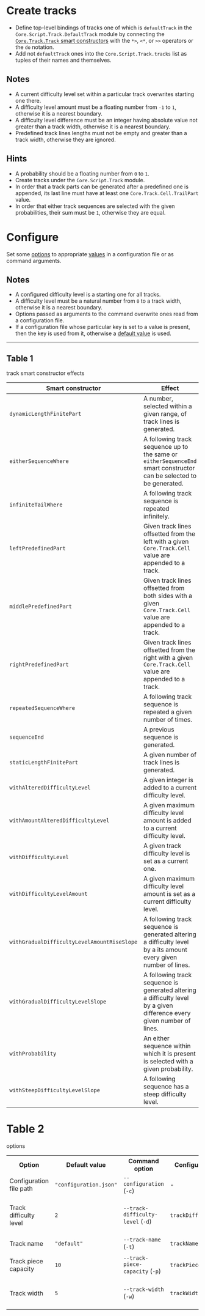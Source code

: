 # Create tracks

- Define top-level bindings of tracks one of which is `defaultTrack` in the
  `Core.Script.Track.DefaultTrack` module by connecting the [`Core.Track.Track`
  smart constructors](#table-1) with the `*>`, `<*`, or `>>` operators or the
  `do` notation.
- Add not `defaultTrack` ones into the `Core.Script.Track.tracks` list as
  tuples of their names and themselves.

## Notes

- A current difficulty level set within a particular track overwrites starting
  one there.
- A difficulty level amount must be a floating number from `-1` to `1`,
  otherwise it is a nearest boundary.
- A difficulty level difference must be an integer having absolute value not
  greater than a track width, otherwise it is a nearest boundary.
- Predefined track lines lengths must not be empty and greater than a track
  width, otherwise they are ignored.

## Hints

- A probability should be a floating number from `0` to `1`.
- Create tracks under the `Core.Script.Track` module.
- In order that a track parts can be generated after a predefined one is
  appended, its last line must have at least one `Core.Track.Cell.TrailPart`
  value.
- In order that either track sequences are selected with the given
  probabilities, their sum must be `1`, otherwise they are equal.

# Configure

Set some [options](#table-2) to appropriate [values](#table-2) in a
configuration file or as command arguments.

## Notes

- A configured difficulty level is a starting one for all tracks.
- A difficulty level must be a natural number from `0` to a track width,
  otherwise it is a nearest boundary.
- Options passed as arguments to the command overwrite ones read from a
  configuration file.
- If a configuration file whose particular key is set to a value is present,
  then the key is used from it, otherwise a [default value](#table-2) is used.

---

## Table 1

track smart constructor effects

|Smart constructor                          |Effect                                                                                                                |
|-------------------------------------------|----------------------------------------------------------------------------------------------------------------------|
|`dynamicLengthFinitePart`                  |A number, selected within a given range, of track lines is generated.                                                 |
|`eitherSequenceWhere`                      |A following track sequence up to the same or `eitherSequenceEnd` smart constructor can be selected to be generated.   |
|`infiniteTailWhere`                        |A following track sequence is repeated infinitely.                                                                    |
|`leftPredefinedPart`                       |Given track lines offsetted from the left with a given `Core.Track.Cell` value are appended to a track.               |
|`middlePredefinedPart`                     |Given track lines offsetted from both sides with a given `Core.Track.Cell` value are appended to a track.             |
|`rightPredefinedPart`                      |Given track lines offsetted from the right with a given `Core.Track.Cell` value are appended to a track.              |
|`repeatedSequenceWhere`                    |A following track sequence is repeated a given number of times.                                                       |
|`sequenceEnd`                              |A previous sequence is generated.                                                                                     |
|`staticLengthFinitePart`                   |A given number of track lines is generated.                                                                           |
|`withAlteredDifficultyLevel`               |A given integer is added to a current difficulty level.                                                               |
|`withAmountAlteredDifficultyLevel`         |A given maximum difficulty level amount is added to a current difficulty level.                                       |
|`withDifficultyLevel`                      |A given track difficulty level is set as a current one.                                                               |
|`withDifficultyLevelAmount`                |A given maximum difficulty level amount is set as a current difficulty level.                                         |
|`withGradualDifficultyLevelAmountRiseSlope`|A following track sequence is generated altering a difficulty level by a its amount every given number of lines.      |
|`withGradualDifficultyLevelSlope`          |A following track sequence is generated altering a difficulty level by a given difference every given number of lines.|
|`withProbability`                          |An either sequence within which it is present is selected with a given probability.                                   |
|`withSteepDifficultyLevelSlope`            |A following sequence has a steep difficulty level.                                                                    |

# Table 2

options

<table>
    <tr>
        <th>Option</th>
        <th>Default value</th>
        <th>Command option</th>
        <th>Configuration key</th>
        <th>Description</th>
    </tr>
    <tr>
        <td>Configuration file path</td>
        <td><code>"configuration.json"</code></td>
        <td><code>--configuration</code> (<code>-c</code>)</td>
        <td>-</td>
        <td>a configuration file path</td>
    </tr>
    <tr>
        <td>Track difficulty level</td>
        <td><code>2</code></td>
        <td><code>--track-difficulty-level</code> (<code>-d</code>)</td>
        <td><code>trackDifficultyLevel</code></td>
        <td>
            a number defining a maximum number of
            <code>Core.Track.Cell.Pass</code> values generated for a single
            track line
        </td>
    <tr>
        <td>Track name</td>
        <td><code>"default"</code></td>
        <td><code>--track-name</code> (<code>-t</code>)</td>
        <td><code>trackName</code></td>
        <td>a name of a track to interpret</td>
    </tr>
    </tr>
    <tr>
        <td>Track piece capacity</td>
        <td><code>10</code></td>
        <td><code>--track-piece-capacity</code> (<code>-p</code>)</td>
        <td><code>trackPieceCapacity</code></td>
        <td>a number of track lines rendered at a time</td>
    </tr>
    <tr>
        <td>Track width</td>
        <td><code>5</code></td>
        <td><code>--track-width</code> (<code>-w</code>)</td>
        <td><code>trackWidth</code></td>
        <td>
            a number of the <code>Core.Track.Cell</code> values in a single
            track line
        </td>
    </tr>
</table>
